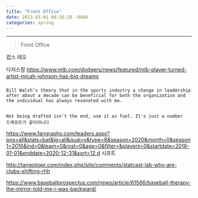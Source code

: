 ```yaml
---
title: "Front Office"
date: 2013-03-01 08:26:28 -0400
categories: spring
---
```

---

> Front Office

컵스 테오

다저스팜
https://www.mlb.com/dodgers/news/featured/mlb-player-turned-artist-micah-johnson-has-big-dreams


###
```
Bill Walsh’s theory that in the sports industry a change in leadership after about a decade can be beneficial for both the organization and the individual has always resonated with me.


Not being drafted isn't the end, use it as fuel. It's just a number
드래프트가 끝이아니다
```

https://www.fangraphs.com/leaders.aspx?pos=all&stats=bat&lg=all&qual=y&type=8&season=2020&month=0&season1=2016&ind=0&team=0&rost=0&age=0&filter=&players=0&startdate=2016-01-01&enddate=2020-12-31&sort=12,d 시프트

http://tangotiger.com/index.php/site/comments/statcast-lab-why-are-clubs-shifting-rhh

https://www.baseballprospectus.com/news/article/61566/baseball-therapy-the-mirror-told-me-i-was-backward/
